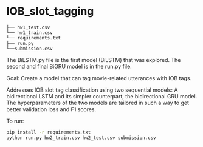 # IOB_slot_tagging

```plaintext
├── hw1_test.csv
└── hw1_train.csv
└── requirements.txt
├── run.py
└──submission.csv
```

The BiLSTM.py file is the first model (BiLSTM) that was explored. The second and final BiGRU model is in the run.py file.

Goal: Create a model that can tag movie-related utterances with IOB tags.

Addresses IOB slot tag classification using two sequential models: A bidirectional LSTM and its simpler counterpart, the bidirectional GRU model. The hyperparameters of the two models are tailored in such a way to get better validation loss and F1 scores.

To run:

```bash
pip install -r requirements.txt
python run.py hw2_train.csv hw2_test.csv submission.csv
```
